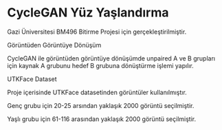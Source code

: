 # CycleGAN Yüz Yaşlandırma

Gazi Üniversitesi BM496 Bitirme Projesi için gerçekleştirilmiştir.

Görüntüden Görüntüye Dönüşüm 

CycleGAN ile görüntüden görüntüye dönüşümde unpaired A ve B grupları için kaynak A grubunu hedef B grubuna dönüştürme işlemi yapılır.

UTKFace Dataset

Proje içerisinde UTKFace datasetinden görüntüler kullanılmıştır.

Genç grubu için 20-25 arsından yaklaşık 2000 görüntü seçilmiştir.

Yaşlı grubu için 61-116 arasından yaklaşık 2000 görüntü seçilmiştir.


